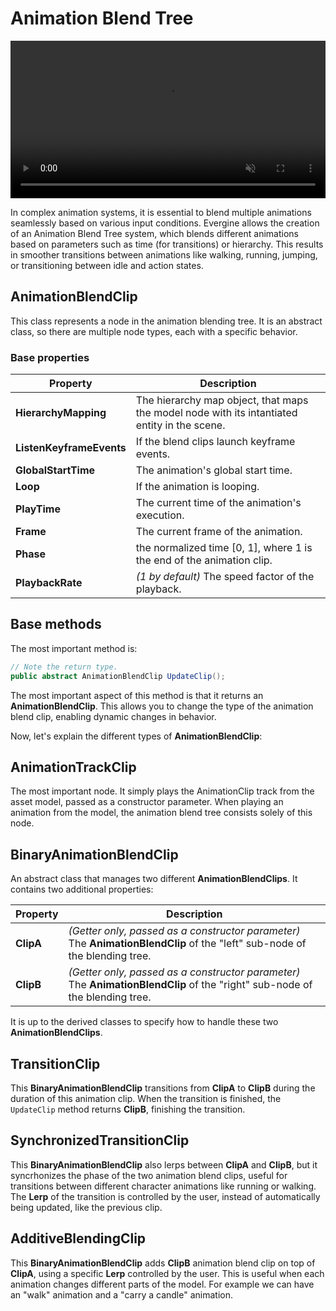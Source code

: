 # Animation Blend Tree

<video autoplay loop muted width="100%" height="auto">
  <source src="images/AnimationTransition.mp4" type="video/mp4">
</video>

In complex animation systems, it is essential to blend multiple animations seamlessly based on various input conditions. Evergine allows the creation of an Animation Blend Tree system, which blends different animations based on parameters such as time (for transitions) or hierarchy. This results in smoother transitions between animations like walking, running, jumping, or transitioning between idle and action states.

## AnimationBlendClip
This class represents a node in the animation blending tree. It is an abstract class, so there are multiple node types, each with a specific behavior.

### Base properties
| Property | Description |
|------|-------------|
| **HierarchyMapping** | The hierarchy map object, that maps the model node with its intantiated entity in the scene.|
| **ListenKeyframeEvents** | If the blend clips launch keyframe events.|
| **GlobalStartTime** | The animation's global start time. |
| **Loop** | If the animation is looping.|
| **PlayTime** |The current time of the animation's execution.|
| **Frame** | The current frame of the animation. |
| **Phase** | the normalized time [0, 1], where 1 is the end of the animation clip.|
| **PlaybackRate** | _(1 by default)_ The speed factor of the playback.|


## Base methods
The most important method is:
```csharp
// Note the return type.
public abstract AnimationBlendClip UpdateClip();
```
The most important aspect of this method is that it returns an **AnimationBlendClip**. This allows you to change the type of the animation blend clip, enabling dynamic changes in behavior.

Now, let's explain the different types of **AnimationBlendClip**:

## AnimationTrackClip
The most important node. It simply plays the AnimationClip track from the asset model, passed as a constructor parameter.
When playing an animation from the model, the animation blend tree consists solely of this node.

## BinaryAnimationBlendClip
An abstract class that manages two different **AnimationBlendClips**. It contains two additional properties:

| Property | Description |
|----------|-------------|
| **ClipA** | _(Getter only, passed as a constructor parameter)_ The **AnimationBlendClip** of the "left" sub-node of the blending tree. |
| **ClipB** | _(Getter only, passed as a constructor parameter)_ The **AnimationBlendClip** of the "right" sub-node of the blending tree. |

It is up to the derived classes to specify how to handle these two **AnimationBlendClips**.

## TransitionClip
This **BinaryAnimationBlendClip** transitions from **ClipA** to **ClipB** during the duration of this animation clip. When the transition is finished, the `UpdateClip` method returns **ClipB**, finishing the transition.

## SynchronizedTransitionClip
This **BinaryAnimationBlendClip** also lerps between **ClipA** and **ClipB**, but it syncrhonizes the phase of the two animation blend clips, useful  for transitions between different character animations like running or walking. The **Lerp** of the transition is controlled by the user, instead of automatically being updated, like the previous clip.

## AdditiveBlendingClip
This **BinaryAnimationBlendClip** adds **ClipB** animation blend clip on top of **ClipA**, using a specific **Lerp** controlled by the user. This is useful when each animation changes different parts of the model. For example we can have an "walk" animation and a "carry a candle" animation.